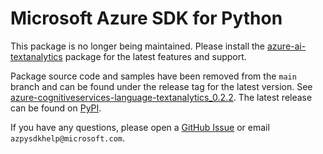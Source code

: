 # Microsoft Azure SDK for Python

This package is no longer being maintained. Please install the [azure-ai-textanalytics](https://pypi.org/project/azure-ai-textanalytics/) package for the latest features and support.

Package source code and samples have been removed from the `main` branch and can be found under the release tag for the latest version. See [azure-cognitiveservices-language-textanalytics_0.2.2](https://github.com/Azure/azure-sdk-for-python/tree/azure-cognitiveservices-language-textanalytics_0.2.2/sdk/cognitiveservices/azure-cognitiveservices-language-textanalytics). The latest release can be found on [PyPI](https://pypi.org/project/azure-cognitiveservices-language-textanalytics/).

If you have any questions, please open a [GitHub Issue](https://github.com/Azure/azure-sdk-for-python/issues) or email `azpysdkhelp@microsoft.com`.